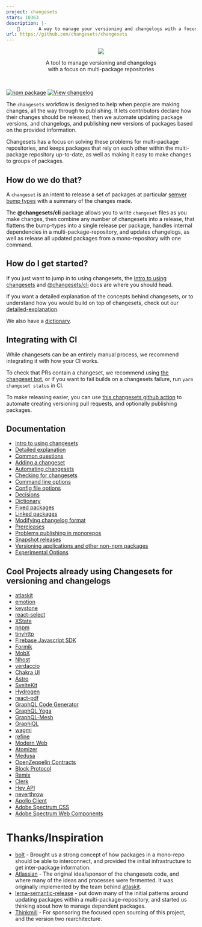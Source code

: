 ```yaml
---
project: changesets
stars: 10363
description: |-
    🦋       A way to manage your versioning and changelogs with a focus on monorepos
url: https://github.com/changesets/changesets
---
```


<p align="center">
  <img src="./assets/images/changesets-banner-light.png" />
</p>

<p align="center">
  A tool to manage versioning and changelogs <br/>
  with a focus on multi-package repositories
</p>
<br/>

[![npm package](https://img.shields.io/npm/v/@changesets/cli?label=%40changesets%2Fcli)](https://npmjs.com/package/@changesets/cli)
[![View changelog](https://img.shields.io/badge/Explore%20Changelog-brightgreen)](./packages/cli/CHANGELOG.md)

The `changesets` workflow is designed to help when people are making changes, all the way through to publishing. It lets contributors declare how their changes should be released, then we automate updating package versions, and changelogs, and publishing new versions of packages based on the provided information.

Changesets has a focus on solving these problems for multi-package repositories, and keeps packages that rely on each other within the multi-package repository up-to-date, as well as making it easy to make changes to groups of packages.

## How do we do that?

A `changeset` is an intent to release a set of packages at particular [semver bump types](https://semver.org/) with a summary of the changes made.

The **@changesets/cli** package allows you to write `changeset` files as you make changes, then combine any number of changesets into a release, that flattens the bump-types into a single release per package, handles internal dependencies in a multi-package-repository, and updates changelogs, as well as release all updated packages from a mono-repository with one command.

## How do I get started?

If you just want to jump in to using changesets, the [Intro to using changesets](./docs/intro-to-using-changesets.md) and [@changesets/cli](./packages/cli/README.md) docs are where you should head.

If you want a detailed explanation of the concepts behind changesets, or to understand how you would build on top
of changesets, check out our [detailed-explanation](./docs/detailed-explanation.md).

We also have a [dictionary](./docs/dictionary.md).

## Integrating with CI

While changesets can be an entirely manual process, we recommend integrating it with how your CI works.

To check that PRs contain a changeset, we recommend using [the changeset bot](https://github.com/apps/changeset-bot), or if you want to fail builds on a changesets failure, run `yarn changeset status` in CI.

To make releasing easier, you can use [this changesets github action](https://github.com/changesets/action) to automate creating versioning pull requests, and optionally publishing packages.

## Documentation

- [Intro to using changesets](./docs/intro-to-using-changesets.md)
- [Detailed explanation](./docs/detailed-explanation.md)
- [Common questions](./docs/common-questions.md)
- [Adding a changeset](./docs/adding-a-changeset.md)
- [Automating changesets](./docs/automating-changesets.md)
- [Checking for changesets](./docs/checking-for-changesets.md)
- [Command line options](./docs/command-line-options.md)
- [Config file options](./docs/config-file-options.md)
- [Decisions](./docs/decisions.md)
- [Dictionary](./docs/dictionary.md)
- [Fixed packages](./docs/fixed-packages.md)
- [Linked packages](./docs/linked-packages.md)
- [Modifying changelog format](./docs/modifying-changelog-format.md)
- [Prereleases](./docs/prereleases.md)
- [Problems publishing in monorepos](./docs/problems-publishing-in-monorepos.md)
- [Snapshot releases](./docs/snapshot-releases.md)
- [Versioning applications and other non-npm packages](./docs/versioning-apps.md)
- [Experimental Options](./docs/experimental-options.md)

## Cool Projects already using Changesets for versioning and changelogs

- [atlaskit](https://atlaskit.atlassian.com)
- [emotion](https://emotion.sh/docs/introduction)
- [keystone](https://keystonejs.com)
- [react-select](https://react-select.com/home)
- [XState](https://xstate.js.org)
- [pnpm](https://pnpm.io)
- [tinyhttp](https://github.com/talentlessguy/tinyhttp)
- [Firebase Javascript SDK](https://github.com/firebase/firebase-js-sdk)
- [Formik](https://github.com/jaredpalmer/formik)
- [MobX](https://github.com/mobxjs/mobx)
- [Nhost](https://github.com/nhost/nhost)
- [verdaccio](https://verdaccio.org)
- [Chakra UI](https://chakra-ui.com)
- [Astro](https://astro.build)
- [SvelteKit](https://kit.svelte.dev)
- [Hydrogen](https://hydrogen.shopify.dev)
- [react-pdf](https://github.com/diegomura/react-pdf)
- [GraphQL Code Generator](https://github.com/dotansimha/graphql-code-generator)
- [GraphQL Yoga](https://github.com/dotansimha/graphql-yoga)
- [GraphQL-Mesh](https://github.com/Urigo/graphql-mesh)
- [GraphiQL](https://github.com/graphql/graphiql)
- [wagmi](https://github.com/wagmi-dev/wagmi)
- [refine](https://github.com/pankod/refine)
- [Modern Web](https://modern-web.dev)
- [Atomizer](https://github.com/acss-io/atomizer)
- [Medusa](https://github.com/medusajs/medusa)
- [OpenZeppelin Contracts](https://github.com/OpenZeppelin/openzeppelin-contracts)
- [Block Protocol](https://github.com/blockprotocol/blockprotocol)
- [Remix](https://remix.run/)
- [Clerk](https://github.com/clerk/javascript)
- [Hey API](https://github.com/hey-api/openapi-ts)
- [neverthrow](https://github.com/supermacro/neverthrow)
- [Apollo Client](https://github.com/apollographql/apollo-client)
- [Adobe Spectrum CSS](https://github.com/adobe/spectrum-css)
- [Adobe Spectrum Web Components](https://github.com/adobe/spectrum-web-components)

<!-- NOTE: we currently only accept new entries with at least 1000 GitHub stars -->

# Thanks/Inspiration

- [bolt](https://github.com/boltpkg/bolt) - Brought us a strong concept of how packages in a mono-repo should be able to interconnect, and provided the initial infrastructure to get inter-package information.
- [Atlassian](https://www.atlassian.com/) - The original idea/sponsor of the changesets code, and where many of the ideas and processes were fermented. It was originally implemented by the team behind [atlaskit](https://atlaskit.atlassian.com).
- [lerna-semantic-release](https://github.com/atlassian/lerna-semantic-release) - put down many of the initial patterns around updating packages within a multi-package-repository, and started us thinking about how to manage dependent packages.
- [Thinkmill](https://www.thinkmill.com.au) - For sponsoring the focused open sourcing of this project, and the version two rearchitecture.


